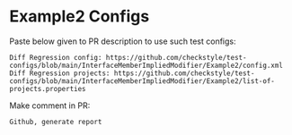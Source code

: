 # Example2 Configs
Paste below given to PR description to use such test configs:
```
Diff Regression config: https://github.com/checkstyle/test-configs/blob/main/InterfaceMemberImpliedModifier/Example2/config.xml
Diff Regression projects: https://github.com/checkstyle/test-configs/blob/main/InterfaceMemberImpliedModifier/Example2/list-of-projects.properties
```
Make comment in PR:
```
Github, generate report
```
